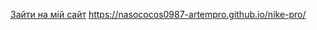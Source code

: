 [Зайти на мій сайт](https://nasococos0987-artempro.github.io/nike-pro/)
https://nasococos0987-artempro.github.io/nike-pro/



